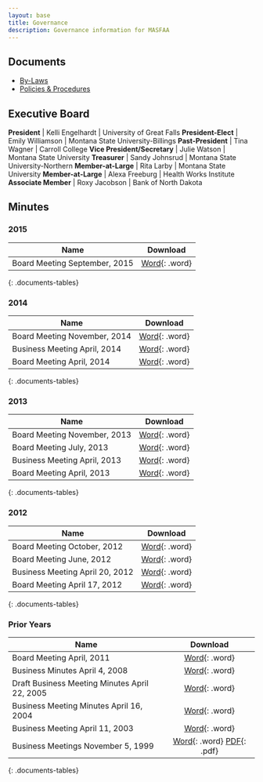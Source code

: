 ```yaml
---
layout: base
title: Governance
description: Governance information for MASFAA
---
```


## Documents

* [By-Laws](bylaws/)
* [Policies & Procedures](policies/)

## Executive Board

**President**                | Kelli Engelhardt | University of Great Falls
**President-Elect**          | Emily Williamson | Montana State University-Billings
**Past-President**           | Tina Wagner      | Carroll College
**Vice President/Secretary** | Julie Watson     | Montana State University
**Treasurer**                | Sandy Johnsrud   | Montana State University-Northern
**Member-at-Large**          | Rita Larby       | Montana State University
**Member-at-Large**          | Alexa Freeburg   | Health Works Institute
**Associate Member**         | Roxy Jacobson    | Bank of North Dakota

## Minutes

### 2015

Name                                          | Download
--------------------------------------------- | :------------------------------------------------------------------------------:
Board Meeting September, 2015                 | [Word](minutes/MASFAA%20Board%20Meeting%20Minutes%2009%2018%202015.docx){: .word}
{: .documents-tables}

### 2014

Name                                          | Download
--------------------------------------------- | :------------------------------------------------------------------------------:
Board Meeting November, 2014                  | [Word](minutes/11-05-14-masfaa-board-meeting-minutes.docx){: .word}
Business Meeting April, 2014                  | [Word](minutes/4-25-14-masfaa-business-meeting%20notes.docx){: .word}
Board Meeting April, 2014                     | [Word](minutes/4-23-14-masfaa-board-meeting%20minutes.docx){: .word}
{: .documents-tables}

### 2013

Name                                          | Download
--------------------------------------------- | :------------------------------------------------------------------------------:
Board Meeting November, 2013                  | [Word](minutes/nov1masfaa-board-meeting.docx){: .word}
Board Meeting July, 2013                      | [Word](minutes/july25masfaa-board-meeting.docx){: .word}
Business Meeting April, 2013                  | [Word](minutes/masfaa-2013-business-meeting-minutes-2.doc){: .word}
Board Meeting April, 2013                     | [Word](minutes/april-17-masfaa-board-meeting.doc){: .word}
{: .documents-tables}

### 2012

Name                                          | Download
--------------------------------------------- | :------------------------------------------------------------------------------:
Board Meeting October, 2012                   | [Word](minutes/masfaa-board-meeting-minutes-october-2012.doc){: .word}
Board Meeting June, 2012                      | [Word](minutes/MASFAA%20Board%20Meeting%20June%202012%20Minutes.docx){: .word}
Business Meeting April 20, 2012               | [Word](minutes/MASFAA%20Business%20Meeting%204_20_2012.doc){: .word}
Board Meeting April 17, 2012                  | [Word](minutes/MASFAA%20Board%20Meeting%204_17_2012.doc){: .word}
{: .documents-tables}

### Prior Years

Name                                          | Download
--------------------------------------------- | :------------------------------------------------------------------------------:
Board Meeting April, 2011                     | [Word](minutes/masfaa-april-2011-business-meeting-minutes.doc){: .word}
Business Minutes April 4, 2008                | [Word](minutes/MASFAA_Business_Meeting_42008.doc){: .word}
Draft Business Meeting Minutes April 22, 2005 | [Word](minutes/masfaa_business_meeting_4_05.doc){: .word}
Business Meeting Minutes April 16, 2004       | [Word](minutes/MASFAA_Business_Meeting_4_16_04.doc){: .word}
Business Meeting April 11, 2003               | [Word](minutes/MASFAA_spring_03_Business_Meeting.doc){: .word}
Business Meetings November 5, 1999            | [Word](minutes/MASFAA1199.doc){: .word} [PDF](minutes/MASFAA1199.pdf){: .pdf}
{: .documents-tables}

